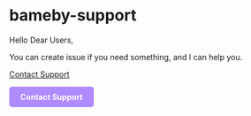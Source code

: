 # bameby-support

Hello Dear Users,

You can create issue if you need something, and I can help you.

[Contact Support](mailto:support@salihgun.dev)


<style>
  .support-link {
    display: inline-block;
    padding: 10px 20px;
    background-color: #B08BFD;
    color: white;
    font-weight: bold;
    border-radius: 5px;
    text-decoration: none;
  }
  .support-link:hover {
    background-color: #8A5FFB;
  }
</style>

<a href="mailto:support@salihgun.dev" class="support-link">
   Contact Support
</a>

